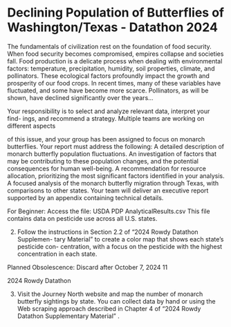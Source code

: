 # Declining Population of Butterflies of Washington/Texas - Datathon 2024
The fundamentals of civilization rest on the foundation of food security. When food security becomes compromised, empires collapse and societies fall. Food production is a delicate process when dealing with environmental factors: temperature, precipitation, humidity, soil properties, climate, and pollinators. These ecological factors profoundly impact the growth and prosperity of our food crops. In recent times, many of these variables have fluctuated, and some have become more scarce. Pollinators, as will be shown, have declined significantly over the years...



Your responsibility is to select and analyze relevant data, interpret your find-
ings, and recommend a strategy. Multiple teams are working on different aspects

of this issue, and your group has been assigned to focus on monarch butterflies.
Your report must address the following:
 A detailed description of monarch butterfly population fluctuations.
 An investigation of factors that may be contributing to these population
changes, and the potential consequences for human well-being.
 A recommendation for resource allocation, prioritizing the most significant
factors identified in your analysis.
 A focused analysis of the monarch butterfly migration through Texas, with
comparisons to other states.
Your team will deliver an executive report supported by an appendix containing
technical details.


For Beginner:
Access the file: USDA PDP AnalyticalResults.csv
This file contains data on pesticide use across all U.S. states.

2. Follow the instructions in Section 2.2 of “2024 Rowdy Datathon Supplemen-
tary Material” to create a color map that shows each state’s pesticide con-
centration, with a focus on the pesticide with the highest concentration in each state.

Planned Obsolescence: Discard after October 7, 2024 11

2024 Rowdy Datathon

3. Visit the Journey North website and map the number of monarch butterfly
sightings by state. You can collect data by hand or using the Web scraping
approach described in Chapter 4 of “2024 Rowdy Datathon Supplementary
Material” .
